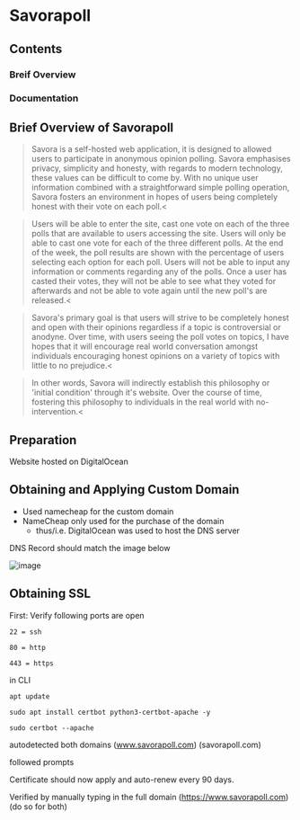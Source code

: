 # Savorapoll

## Contents

### Breif Overview
### Documentation 

## Brief Overview of Savorapoll

>Savora is a self-hosted web application, it is designed to allowed users to participate in anonymous opinion polling. Savora emphasises privacy, simplicity and honesty, with regards to modern technology, these values can be difficult to come by. With no unique user information combined with a straightforward simple polling operation, Savora fosters an environment in hopes of users being completely honest with their vote on each poll.<

>Users will be able to enter the site, cast one vote on each of the three polls that are available to users accessing the site. Users will only be able to cast one vote for each of the three different polls. At the end of the week, the poll results are shown with the percentage of users selecting each option for each poll. Users will not be able to input any information or comments regarding any of the polls. Once a user has casted their votes, they will not be able to see what they voted for afterwards and not be able to vote again until the new poll's are released.<

>Savora's primary goal is that users will strive to be completely honest and open with their opinions regardless if a topic is controversial or anodyne. Over time, with users seeing the poll votes on topics, I have hopes that it will encourage real world conversation amongst individuals encouraging honest opinions on a variety of topics with little to no prejudice.<

>In other words, Savora will indirectly establish this philosophy or 'initial condition' through it's website. Over the course of time, fostering this philosophy to individuals in the real world with no-intervention.<


## Preparation

Website hosted on DigitalOcean

## Obtaining and Applying Custom Domain

* Used namecheap for the custom domain
* NameCheap only used for the purchase of the domain
  * thus/i.e. DigitalOcean was used to host the DNS server

DNS Record should match the image below

![image](https://github.com/user-attachments/assets/c533a8fd-3218-4746-91a5-17b5d87d1d16)


## Obtaining SSL

First: Verify following ports are open

`22 = ssh`

`80 = http`

`443 = https`

in CLI

`apt update`

`sudo apt install certbot python3-certbot-apache -y`

`sudo certbot --apache`

autodetected both domains (www.savorapoll.com) (savorapoll.com)

followed prompts 

Certificate should now apply and auto-renew every 90 days.

Verified by manually typing in the full domain (https://www.savorapoll.com) (do so for both)
